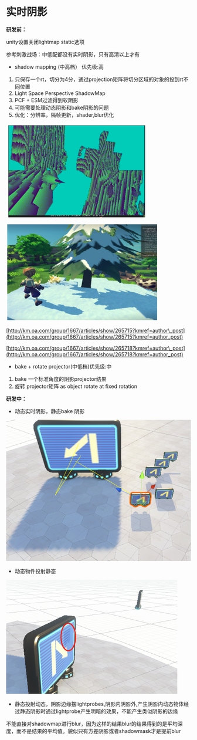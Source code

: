 # 实时阴影

**研发前：**

unity设置关闭lightmap static选项

参考刺激战场：中低配都没有实时阴影，只有高清以上才有

* shadow mapping \(中高档） 优先级:高

1. 只保存一个rt，切分为4分，通过projection矩阵将切分区域的对象的投到rt不同位置
2. Light Space Perspective ShadowMap
3.  PCF + ESM过滤得到软阴影
4. 可能需要处理动态阴影和bake阴影的问题
5.  优化：分辨率，隔帧更新，shader,blur优化

![1 rt,4&#x4E2A;viewport](../../../../.gitbook/assets/image%20%2857%29.png)

![](../../../../.gitbook/assets/image%20%2852%29.png)

[http://km.oa.com/group/1667/articles/show/265715?kmref=author\_post](http://km.oa.com/group/1667/articles/show/265715?kmref=author_post)

[http://km.oa.com/group/1667/articles/show/265718?kmref=author\_post](http://km.oa.com/group/1667/articles/show/265718?kmref=author_post)

* bake + rotate projector\(中低档\)优先级:中

1. bake 一个标准角度的阴影projector结果
2. 旋转 projector矩阵 as object rotate at fixed rotation

**研发中：**

* 动态实时阴影，静态bake 阴影

![](../../../../.gitbook/assets/image%20%2868%29.png)

* 动态物件投射静态

![](../../../../.gitbook/assets/image%20%2869%29.png)

* 静态投射动态，阴影边缘摆lightprobes,阴影内阴影外,产生阴影内动态物体经过静态阴影时通过lightprobe产生明暗的效果，不能产生类似阴影的边缘

不能直接对shadowmap进行blur，因为这样的结果blur的结果得到的是平均深度，而不是结果的平均值。貌似只有方差阴影或者shadowmask才是提前blur





